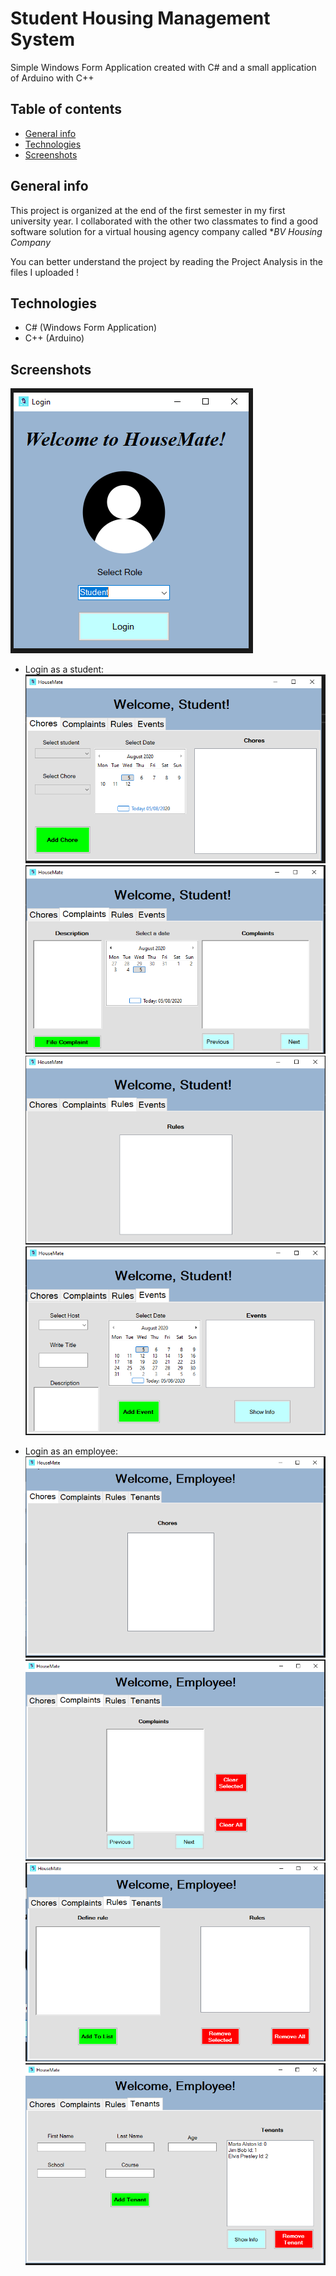 # Student Housing Management System
Simple Windows Form Application created with C# and a small application of Arduino with C++

## Table of contents
* [General info](#general-info)
* [Technologies](#technologies)
* [Screenshots](#screenshots)

## General info
This project is organized at the end of the first semester in my first university year. I collaborated with the other two classmates to find a good software solution for a virtual housing agency company called **BV Housing Company*

You can better understand the project by reading the Project Analysis in the files I uploaded !

## Technologies
- C# (Windows Form Application)
- C++ (Arduino)

## Screenshots
![Login Page](https://github.com/DNT-Khoa/Advanced-Project-for-Housing-Agency/blob/master/images/Login%20Page%20Housemate.PNG)
- Login as a student:
![Chore Student](https://github.com/DNT-Khoa/Advanced-Project-for-Housing-Agency/blob/master/images/Chore%20Student.PNG)
![Complaint Student](https://github.com/DNT-Khoa/Advanced-Project-for-Housing-Agency/blob/master/images/Complain%20Student.PNG)
![Rules Student](https://github.com/DNT-Khoa/Advanced-Project-for-Housing-Agency/blob/master/images/Rule%20Student.PNG)
![Events Student](https://github.com/DNT-Khoa/Advanced-Project-for-Housing-Agency/blob/master/images/Events%20Student.PNG)

- Login as an employee:
![Chore Employee](https://github.com/DNT-Khoa/Advanced-Project-for-Housing-Agency/blob/master/images/Chore%20Employee.PNG)
![Complaint Employee](https://github.com/DNT-Khoa/Advanced-Project-for-Housing-Agency/blob/master/images/Complaints%20Employee.PNG)
![Rules Employee](https://github.com/DNT-Khoa/Advanced-Project-for-Housing-Agency/blob/master/images/Rules%20Employee.PNG)
![Tenants Employee](https://github.com/DNT-Khoa/Advanced-Project-for-Housing-Agency/blob/master/images/Tenant%20Employee.PNG)
